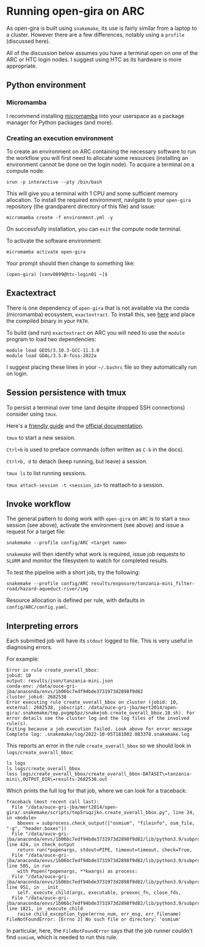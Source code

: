 # Running open-gira on ARC

As open-gira is built using `snakemake`, its use is fairly similar from a
laptop to a cluster. However there are a few differences, notably using a
`profile` (discussed here).

All of the discussion below assumes you have a terminal open on one of the ARC
or HTC login nodes. I suggest using HTC as its hardware is more appropriate.

## Python environment

### Micromamba

I recommend installing
[micromamba](https://mamba.readthedocs.io/en/latest/installation/micromamba-installation.html#install-script)
into your userspace as a package manager for Python packages (and more).

### Creating an execution environment

To create an environment on ARC containing the necessary software to run the
workflow you will first need to allocate some resources (installing an
environment cannot be done on the login node). To acquire a terminal on a
compute node:
```
srun -p interactive --pty /bin/bash
```

This will give you a terminal with 1 CPU and some sufficient memory allocation.
To install the required environment, navigate to your `open-gira` repository
(the grandparent directory of this file) and issue:

```
micromamba create -f environment.yml -y
```

On successfully installation, you can `exit` the compute node terminal.

To activate the software environment:
```
micromamba activate open-gira
```

Your prompt should then change to something like:
```
(open-gira) [cenv0899@htc-login01 ~]$
```

## Exactextract

There is one dependency of `open-gira` that is not available via the conda
(micromamba) ecosystem, `exactextract`. To install this, see
[here](https://github.com/isciences/exactextract#compiling) and place the
compiled binary in your `PATH`.

To build (and run) `exactextract` on ARC you will need to use the `module`
program to load two dependencies:
```
module load GEOS/3.10.3-GCC-11.3.0
module load GDAL/3.5.0-foss-2022a
```

I suggest placing these lines in your `~/.bashrc` file so they automatically run on login.

## Session persistence with tmux

To persist a terminal over time (and despite dropped SSH connections) consider using `tmux`.

Here's a [friendly guide](https://www.hamvocke.com/blog/a-quick-and-easy-guide-to-tmux/) and the [official documentation](https://github.com/tmux/tmux/wiki/Getting-Started).

`tmux` to start a new session.

`Ctrl+b` is used to preface commands (often written as `C-b` in the docs).

`Ctrl+b, d` to detach (keep running, but leave) a session.

`tmux ls` to list running sessions.

`tmux attach-session -t <session_id>` to reattach to a session.

## Invoke workflow

The general pattern to doing work with `open-gira` on `ARC` is to start a
`tmux` session (see above), activate the environment (see above) and issue a request for a
target file:
```
snakemake --profile config/ARC <target name>
```

`snakemake` will then identify what work is required, issue job requests to
`SLURM` and monitor the filesystem to watch for completed results.

To test the pipeline with a short job, try the following:
```
snakemake --profile config/ARC results/exposure/tanzania-mini_filter-road/hazard-aqueduct-river/img
```

Resource allocation is defined per rule, with defaults in `config/ARC/config.yaml`.

## Interpreting errors

Each submitted job will have its `stdout` logged to file. This is very useful
in diagnosing errors.

For example:

```
Error in rule create_overall_bbox:
jobid: 10
output: results/json/tanzania-mini.json
conda-env: /data/ouce-gri-jba/anaconda/envs/1b06bc7edf94bde3731973d2898f9d82
cluster_jobid: 2682538
Error executing rule create_overall_bbox on cluster (jobid: 10, external: 2682538, jobscript: /data/ouce-gri-jba/mert2014/open-gira/.snakemake/tmp.pvgmp5pz/snakejob.create_overall_bbox.10.sh). For error details see the cluster log and the log files of the involved rule(s).
Exiting because a job execution failed. Look above for error message
Complete log: .snakemake/log/2022-10-05T181802.083378.snakemake.log
```

This reports an error in the rule `create_overall_bbox` so we should look in
`logs/create_overall_bbox`:

```
ls logs
ls logs/create_overall_bbox
less logs/create_overall_bbox/create_overall_bbox-DATASET\=tanzania-mini\,OUTPUT_DIR\=results-2682538.out `
```

Which prints the full log for that job, where we can look for a traceback:

```
Traceback (most recent call last):
  File "/data/ouce-gri-jba/mert2014/open-gira/.snakemake/scripts/tmp5ruqzjkn.create_overall_bbox.py", line 24, in <module>
    bboxes = subprocess.check_output(["osmium", "fileinfo", osm_file, "-g", "header.boxes"])
  File "/data/ouce-gri-jba/anaconda/envs/1b06bc7edf94bde3731973d2898f9d82/lib/python3.9/subprocess.py", line 424, in check_output
    return run(*popenargs, stdout=PIPE, timeout=timeout, check=True,
  File "/data/ouce-gri-jba/anaconda/envs/1b06bc7edf94bde3731973d2898f9d82/lib/python3.9/subprocess.py", line 505, in run
    with Popen(*popenargs, **kwargs) as process:
  File "/data/ouce-gri-jba/anaconda/envs/1b06bc7edf94bde3731973d2898f9d82/lib/python3.9/subprocess.py", line 951, in __init__
    self._execute_child(args, executable, preexec_fn, close_fds,
  File "/data/ouce-gri-jba/anaconda/envs/1b06bc7edf94bde3731973d2898f9d82/lib/python3.9/subprocess.py", line 1821, in _execute_child
    raise child_exception_type(errno_num, err_msg, err_filename)
FileNotFoundError: [Errno 2] No such file or directory: 'osmium'
```

In particular, here, the `FileNotFoundError` says that the job runner couldn't
find `osmium`, which is needed to run this rule.
